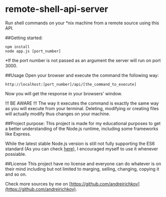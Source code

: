 # remote-shell-api-server
Run shell commands on your *nix machine from a remote source using this API.


##Getting started:
```
npm install
node app.js [port_number]
```
*If the port number is not passed as an argument the server will run on port 3000.


##Usage
Open your browser and execute the command the following way:
```
http://localhost:[port_number]/api/[the_command_to_execute]
```
Now you will get the response in your browsers' window.

!!! BE AWARE !!!
The way it executes the command is exactly the same way as you will execute from your terminal.
Deleting, modifying or creating files will actually modify thus changes on your machine.


##Project purpose:
This project is made for my educational purposes to get a better understanding of the Node.js runtime, including some frameworks like Express.

While the latest stable Node.js version is still not fully supporting the ES6 standard (As you can check [here](http://node.green/)), I encouraged myself to use it whenever possiable.



##License
This project have no license and everyone can do whatever is on their mind including but not limited to marging, selling, changing, copying it and so on.


Check more sources by me on [https://github.com/andreirichkov](https://github.com/andreirichkov).
